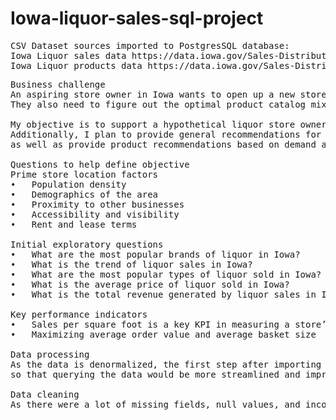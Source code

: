 # Iowa-liquor-sales-sql-project
<pre>
CSV Dataset sources imported to PostgresSQL database: 
Iowa Liquor sales data https://data.iowa.gov/Sales-Distribution/Iowa-Liquor-Sales/m3tr-qhgy
Iowa Liquor products data https://data.iowa.gov/Sales-Distribution/Iowa-Liquor-Products/gckp-fe7r </pre>

<pre>
Business challenge
An aspiring store owner in Iowa wants to open up a new store at a prime location that would enable them to maximize sales and profits. 
They also need to figure out the optimal product catalog mix to minimize overstocking and maximize sales per square foot. 

My objective is to support a hypothetical liquor store owner based in Iowa in their endeavor to expand to new locations across the state. 
Additionally, I plan to provide general recommendations for suitable locations to the business owner 
as well as provide product recommendations based on demand an sales trends

Questions to help define objective 
Prime store location factors
•	Population density
•	Demographics of the area
•	Proximity to other businesses
•	Accessibility and visibility
•	Rent and lease terms

Initial exploratory questions
•	What are the most popular brands of liquor in Iowa?
•	What is the trend of liquor sales in Iowa?
•	What are the most popular types of liquor sold in Iowa?
•	What is the average price of liquor sold in Iowa?
•	What is the total revenue generated by liquor sales in Iowa?

Key performance indicators
•	Sales per square foot is a key KPI in measuring a store’s efficiency in driving sales in the space allotted to them
•	Maximizing average order value and average basket size 

Data processing
As the data is denormalized, the first step after importing the dataset to a local PostgresSQL database was to normalize the dataset
so that querying the data would be more streamlined and improve querying speed.

Data cleaning
As there were a lot of missing fields, null values, and inconsistency across table relationships. , significant time was spen
</pre>

